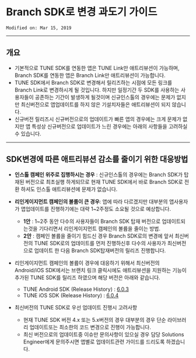 # Branch SDK로 변경 과도기 가이드

    Modified on: Mar 15, 2019
---

## 개요
* 기본적으로 TUNE SDK를 연동한 앱은 TUNE Link만 애트리뷰션이 가능하며,
  Branch SDK를 연동한 앱은 Branch Link만 애트리뷰션이 가능합니다.
* TUNE SDK에서 Branch SDK로 변경해서 릴리즈하는 시점에 모든 링크를 Branch Link로 변경하시게 될 것입니다.
   하지만 일정기간 두 SDK를 사용하는 사용자들이 공존하는 기간이 발생하게 될것이며 신규인스톨의 경우에는 문제가 없지만 최신버전으로 앱업데이트를 하지 않은 기설치자들은 애트리뷰션이 되지 않습니다.
* 신규버전 릴리즈시 신규버전으로의 업데이트가 빠른 앱의 경우에는 크게 문제가 없지만 앱 특성상 신규버전으로 업데이트가 느린 경우에는 아래의 사항들을 고려하실 수 있습니다.

---

## **SDK변경에 따른 애트리뷰션 감소를 줄이기 위한 대응방법**
* **인스톨 캠페인 위주로 집행하시는 경우** : 신규인스톨의 경우에는 Branch SDK가 탑재된 버전으로 최초실행 하게되므로 현재 TUNE SDK에서 바로 Branch SDK로 전환 하셔도 인스톨 애트리뷰션에 문제가 없습니다.
* **리인게이지먼트 캠페인의 볼륨이 큰 경우**: 앱에 따라 다르겠지만 대부분의 앱사용자가 앱업데이트를 진행하기에는 대략 1~2주정도 소요될 것으로 예상합니다.
    * **1안** : 1~2주 동안 다수의 사용자들이 Branch SDK 탑재 버전으로 업데이트되는것을 기다리면서 리인게이지먼트 캠페인의 볼륨을 줄이는 방법.
    * **2안** : 캠페인 볼륨을 줄이기 힘드신 경우 Branch SDK로의 변경에 앞서 최신버전의 TUNE SDK로의 업데이트를 먼저 진행하신후 다수의 사용자가 최신버전으로 업데이트 한 다음 Branch SDK탑재버전의 릴리즈 진행합니다.

* 리인게이지먼트 캠페인의 볼륨이 경우에 대응하기 위해서 최신버전의 Android/iOS SDK에서는 브랜치 링크 클릭시에도 애트리뷰션을 지원하는 기능이 추가된 TUNE SDK를 릴리즈 하였으며 해당 버전은 아래와 같습니다.
    * TUNE Android SDK (Release History) : [6.0.3](https://developers.tune.com/sdk/android-version-history/)
    * TUNE iOS SDK (Release History) : [6.0.4](https://developers.tune.com/sdk/ios-sdk-version-history/)
* 최신버전의 TUNE SDK로 우선 업데이트 진행시 고려사항
    * 현재 TUNE SDK 버전 4.x 또는 5.x버전의 경우 대부분의 경우 단순 라이브러리 업데이트또는 최소한의 코드 변경으로 진행이 가능합니다.
    * 최신 버전으로의 업데이트중 이슈만 문의사항이 있으실 경우 담당 Solutions Engineer에게 문의주시면 앱별로 업데이트관련 가이드를 드리도록 하겠습니다.

